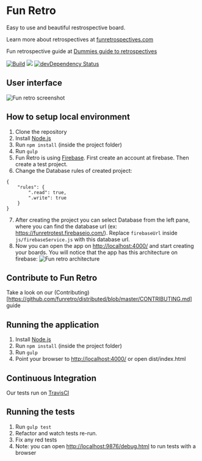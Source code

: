 # Fun Retro
Easy to use and beautiful restrospective board.

Learn more about retrospectives at [funretrospectives.com](http://funretrospectives.com)

Fun retrospective guide at [Dummies guide to retrospectives](https://github.com/gmuraleekrishna/dummies-guide-to-retrospectives)

[![Build](https://travis-ci.org/funretro/distributed.svg?branch=master)](https://travis-ci.org/funretro/distributed)
<a href="https://codeclimate.com/github/glauberramos/fireideaz"><img src="https://codeclimate.com/github/glauberramos/fireideaz/badges/gpa.svg" /></a>&nbsp;[![devDependency Status](https://david-dm.org/funretro/distributed/dev-status.svg)](https://david-dm.org/funretro/distributed#info=devDependencies)

## User interface

![Fun retro screenshot](http://i.imgur.com/iY1zc2Y.png)

## How to setup local environment

1. Clone the repository
2. Install [Node.js](https://nodejs.org/en/)
3. Run ```npm install``` (inside the project folder)
4. Run ```gulp```
5. Fun Retro is using [Firebase](http://www.firebase.com). First create an account at firebase. Then create a test project.
6. Change the Database rules of created project:
```
{
    "rules": {
        ".read": true,
        ".write": true
    }
}
```
7. After creating the project you can select Database from the left pane, where you can find the database url (ex: https://funretrotest.firebaseio.com/). Replace ```firebaseUrl``` inside ```js/firebaseService.js``` with this database url.
8. Now you can open the app on [http://localhost:4000/](http://localhost:4000/) and start creating your boards.
   You will notice that the app has this architecture on firebase:
![Fun retro architecture](https://i.imgur.com/etYgDia.png)

## Contribute to Fun Retro

Take a look on our (Contributing)[https://github.com/funretro/distributed/blob/master/CONTRIBUTING.md] guide

## Running the application

1. Install [Node.js](https://nodejs.org/en/)
2. Run ```npm install``` (inside the project folder)
3. Run ```gulp```
4. Point your browser to [http://localhost:4000/](http://localhost:4000/) or open dist/index.html

## Continuous Integration

Our tests run on [TravisCI](https://travis-ci.org/funretro/distributed)

## Running the tests

1. Run ```gulp test```
2. Refactor and watch tests re-run.
3. Fix any red tests
4. Note: you can open [http://localhost:9876/debug.html](http://localhost:9876/debug.html) to run tests with a browser

